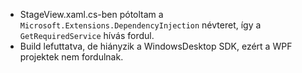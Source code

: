 - StageView.xaml.cs-ben pótoltam a `Microsoft.Extensions.DependencyInjection` névteret, így a `GetRequiredService` hívás fordul.
- Build lefuttatva, de hiányzik a WindowsDesktop SDK, ezért a WPF projektek nem fordulnak.
